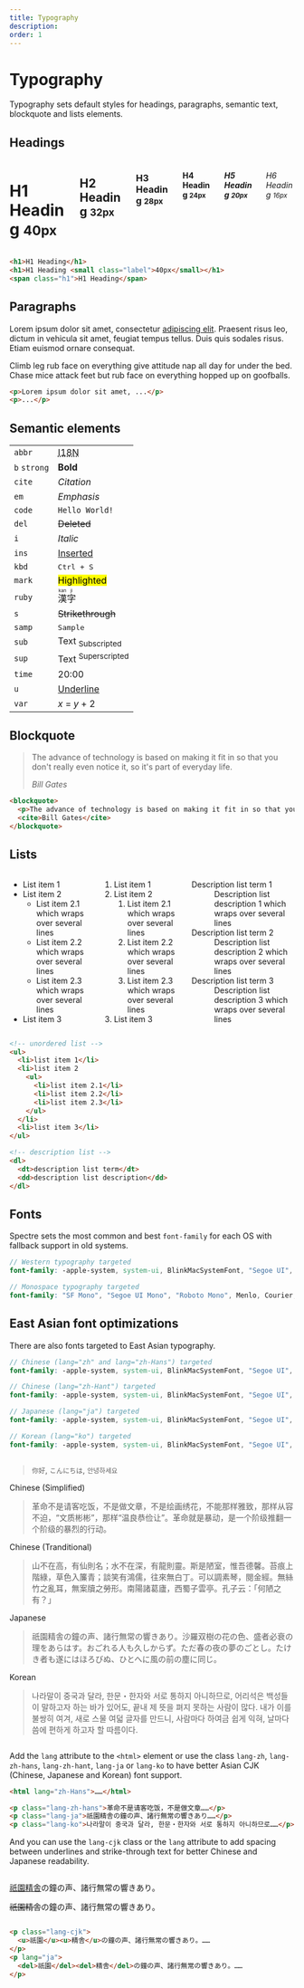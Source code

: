 ```yaml
---
title: Typography
description: 
order: 1
---
```


# Typography

Typography sets default styles for headings, paragraphs, semantic text, blockquote and lists elements.

## Headings

<div class="vp-raw docs-demo columns">
  <div class="column col-12">
    <h1>H1 Heading <small class="label">40px</small></h1>
  </div>
  <div class="column col-12">
    <h2>H2 Heading <small class="label">32px</small></h2>
  </div>
  <div class="column col-12">
    <h3>H3 Heading <small class="label">28px</small></h3>
  </div>
  <div class="column col-12">
    <h4>H4 Heading <small class="label">24px</small></h4>
  </div>
  <div class="column col-12">
    <h5>H5 Heading <small class="label">20px</small></h5>
  </div>
  <div class="column col-12">
    <h6>H6 Heading <small class="label">16px</small></h6>
  </div>
</div>

```html
<h1>H1 Heading</h1>
<h1>H1 Heading <small class="label">40px</small></h1>
<span class="h1">H1 Heading</span>
```

## Paragraphs

Lorem ipsum dolor sit amet, consectetur [adipiscing elit](#typography). Praesent risus leo, dictum in vehicula sit amet, feugiat tempus tellus. Duis quis sodales risus. Etiam euismod ornare consequat.

Climb leg rub face on everything give attitude nap all day for under the bed. Chase mice attack feet but rub face on everything hopped up on goofballs.

```html
<p>Lorem ipsum dolor sit amet, ...</p>
<p>...</p>
```

## Semantic elements

<table class="table">
  <tr>
    <td><code class="ml-2">abbr</code></td>
    <td><abbr title="Internationalization">I18N</abbr></td>
  </tr>
  <tr>
    <td>
      <code class="ml-2">b</code>
      <code class="ml-2">strong</code>
    </td>
    <td><strong>Bold</strong></td>
  </tr>
  <tr>
    <td><code class="ml-2">cite</code></td>
    <td><cite>Citation</cite></td>
  </tr>
  <tr>
    <td><code class="ml-2">em</code></td>
    <td><em>Emphasis</em></td>
  </tr>
  <tr>
    <td><code class="ml-2">code</code></td>
    <td><code>Hello World!</code></td>
  </tr>
  <tr>
    <td><code class="ml-2">del</code></td>
    <td><del>Deleted</del></td>
  </tr>
  <tr>
    <td><code class="ml-2">i</code></td>
    <td><i>Italic</i></td>
  </tr>
  <tr>
    <td><code class="ml-2">ins</code></td>
    <td><ins>Inserted</ins></td>
  </tr>
  <tr>
    <td><code class="ml-2">kbd</code></td>
    <td><kbd>Ctrl + S</kbd></td>
  </tr>
  <tr>
    <td><code class="ml-2">mark</code></td>
    <td><mark>Highlighted</mark></td>
  </tr>
  <tr>
    <td><code class="ml-2">ruby</code></td>
    <td><ruby>漢 <rt>kan</rt>字 <rt>ji</rt> </ruby></td>
  </tr>
  <tr>
    <td><code class="ml-2">s</code></td>
    <td><s>Strikethrough</s></td>
  </tr>
  <tr>
    <td><code class="ml-2">samp</code></td>
    <td><samp>Sample</samp></td>
  </tr>
  <tr>
    <td><code class="ml-2">sub</code></td>
    <td>Text <sub>Subscripted</sub></td>
  </tr>
  <tr>
    <td><code class="ml-2">sup</code></td>
    <td>Text <sup>Superscripted</sup></td>
  </tr>
  <tr>
    <td><code class="ml-2">time</code></td>
    <td><time>20:00</time></td>
  </tr>
  <tr>
    <td><code class="ml-2">u</code></td>
    <td><u>Underline</u></td>
  </tr>
  <tr>
    <td><code class="ml-2">var</code></td>
    <td><span><var>x</var> = <var>y</var> + 2</span></td>
  </tr>
</table>


## Blockquote

> The advance of technology is based on making it fit in so that you don't really even notice it, so it's part of everyday life.
> 
> <cite>Bill Gates</cite> 

```html
<blockquote>
  <p>The advance of technology is based on making it fit in so that you don't really even notice it, so it's part of everyday life. </p>
  <cite>Bill Gates</cite>
</blockquote>
```

## Lists

<div class="vp-raw docs-demo columns">
  <div class="column col-4 col-xs-12">
    <ul class="list">
      <li>List item 1</li>
      <li>List item 2
        <ul>
          <li>List item 2.1 which wraps over several lines</li>
          <li>List item 2.2 which wraps over several lines</li>
          <li>List item 2.3 which wraps over several lines</li>
        </ul>
      </li>
      <li>List item 3</li>
    </ul>
  </div>
  <div class="column col-4 col-xs-12">
    <ol class="list">
      <li>List item 1</li>
      <li>List item 2
        <ol>
          <li>List item 2.1 which wraps over several lines</li>
          <li>List item 2.2 which wraps over several lines</li>
          <li>List item 2.3 which wraps over several lines</li>
        </ol>
      </li>
      <li>List item 3</li>
    </ol>
  </div>
  <div class="column col-4 col-xs-12">
    <dl class="list">
      <dt>Description list term 1</dt>
      <dd>Description list description 1 which wraps over several lines</dd>
      <dt>Description list term 2</dt>
      <dd>Description list description 2 which wraps over several lines</dd>
      <dt>Description list term 3</dt>
      <dd>Description list description 3 which wraps over several lines</dd>
    </dl>
  </div>
</div>

```html
<!-- unordered list -->
<ul>
  <li>list item 1</li>
  <li>list item 2
    <ul>
      <li>list item 2.1</li>
      <li>list item 2.2</li>
      <li>list item 2.3</li>
    </ul>
  </li>
  <li>list item 3</li>
</ul>

<!-- description list -->
<dl>
  <dt>description list term</dt>
  <dd>description list description</dd>
</dl>
```

## Fonts

Spectre sets the most common and best `font-family` for each OS with fallback support in old systems.

```scss
// Western typography targeted
font-family: -apple-system, system-ui, BlinkMacSystemFont, "Segoe UI", Roboto, "Helvetica Neue", sans-serif;

// Monospace typography targeted
font-family: "SF Mono", "Segoe UI Mono", "Roboto Mono", Menlo, Courier, monospace;
```

## East Asian font optimizations


There are also fonts targeted to East Asian typography.

```scss
// Chinese (lang="zh" and lang="zh-Hans") targeted
font-family: -apple-system, system-ui, BlinkMacSystemFont, "Segoe UI", Roboto, "PingFang SC", "Hiragino Sans GB", "Microsoft YaHei", "Helvetica Neue", sans-serif;

// Chinese (lang="zh-Hant") targeted
font-family: -apple-system, system-ui, BlinkMacSystemFont, "Segoe UI", Roboto, "PingFang TC", "Hiragino Sans CNS", "Microsoft JhengHei", "Helvetica Neue", sans-serif;

// Japanese (lang="ja") targeted
font-family: -apple-system, system-ui, BlinkMacSystemFont, "Segoe UI", Roboto, "Hiragino Sans", "Hiragino Kaku Gothic Pro", "Yu Gothic", YuGothic, Meiryo, "Helvetica Neue", sans-serif;

// Korean (lang="ko") targeted
font-family: -apple-system, system-ui, BlinkMacSystemFont, "Segoe UI", Roboto, "Malgun Gothic", "Helvetica Neue", sans-serif;

```


<div class="vp-raw docs-demo columns">
  <div class="column">
    <blockquote class="h5"><small class="lang-zh-hans">你好</small>, <small class="lang-ja">こんにちは</small>, <small class="lang-ko">안녕하세요</small></blockquote>
    <p class="h6">Chinese (Simplified)</p>
    <blockquote class="lang-zh-hans">革命不是请客吃饭，不是做文章，不是绘画绣花，不能那样雅致，那样从容不迫，“文质彬彬”，那样“温良恭俭让”。革命就是暴动，是一个阶级推翻一个阶级的暴烈的行动。</blockquote>
    <p class="h6">Chinese (Tranditional)</p>
    <blockquote class="lang-zh-hant">山不在高，有仙則名；水不在深，有龍則靈。斯是陋室，惟吾德馨。苔痕上階綠，草色入簾青；談笑有鴻儒，往來無白丁。可以調素琴，閱金經。無絲竹之亂耳，無案牘之勞形。南陽諸葛廬，西蜀子雲亭。孔子云：「何陋之有？」</blockquote>
    <p class="h6">Japanese</p>
    <blockquote class="lang-ja">祇園精舎の鐘の声、諸行無常の響きあり。沙羅双樹の花の色、盛者必衰の理をあらはす。おごれる人も久しからず。ただ春の夜の夢のごとし。たけき者も遂にはほろびぬ、ひとへ‌​に風の前の塵に同じ。</blockquote>
    <p class="h6">Korean</p>
    <blockquote class="lang-ko">나라말이 중국과 달라, 한문・한자와 서로 통하지 아니하므로, 어리석은 백성들이 말하고자 하는 바가 있어도, 끝내 제 뜻을 펴지 못하는 사람이 많다. 내가 이를 불쌍히 여겨, 새로 스물 여덟 글자를 만드니, 사람마다 하여금 쉽게 익혀, 날마다 씀에 편하게 하고자 할 따름이다.</blockquote>
  </div>
</div>

Add the `lang` attribute to the `<html>` element or use the class `lang-zh`, `lang-zh-hans`, `lang-zh-hant`, `lang-ja` or `lang-ko` to have better Asian CJK (Chinese, Japanese and Korean) font support.

```html
<html lang="zh-Hans">……</html>

<p class="lang-zh-hans">革命不是请客吃饭，不是做文章……</p>
<p class="lang-ja">祇園精舎の鐘の声、諸行無常の響きあり……</p>
<p class="lang-ko">나라말이 중국과 달라, 한문・한자와 서로 통하지 아니하므로……</p>
```

And you can use the `lang-cjk` class or the `lang` attribute to add spacing between underlines and strike-through text for better Chinese and Japanese readability.

<div class="vp-raw docs-demo columns">
  <div class="column">
    <p lang="ja">
      <u>祇園</u><u>精舎</u>の鐘の声、諸行無常の響きあり。
    </p>
    <p lang="ja">
      <del>祇園</del><del>精舎</del>の鐘の声、諸行無常の響きあり。
    </p>
  </div>
</div>

```html
<p class="lang-cjk">
  <u>祇園</u><u>精舎</u>の鐘の声、諸行無常の響きあり。……
</p>
<p lang="ja">
  <del>祇園</del><del>精舎</del>の鐘の声、諸行無常の響きあり。……
</p>
```

<!-- @see https://github.com/spectre-org/spectre-docs/issues/17 -->
